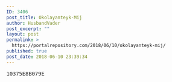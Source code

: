 ```yaml
---
ID: 3406
post_title: Okolayanteyk-Mij
author: HusbandVader
post_excerpt: ""
layout: post
permalink: >
  https://portalrepository.com/2018/06/10/okolayanteyk-mij/
published: true
post_date: 2018-06-10 23:39:34
---
```

<pre>10375E8B079E</pre>